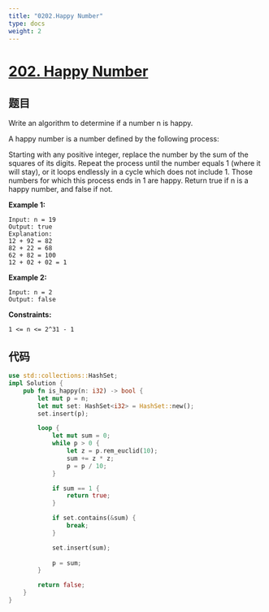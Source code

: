 ```yaml
---
title: "0202.Happy Number"
type: docs
weight: 2
---
```


# [202. Happy Number](https://leetcode.com/problems/happy-number/)

## 题目

Write an algorithm to determine if a number n is happy.

A happy number is a number defined by the following process:

Starting with any positive integer, replace the number by the sum of the squares of its digits.
Repeat the process until the number equals 1 (where it will stay), or it loops endlessly in a cycle which does not include 1.
Those numbers for which this process ends in 1 are happy.
Return true if n is a happy number, and false if not.

 

**Example 1:**

```
Input: n = 19
Output: true
Explanation:
12 + 92 = 82
82 + 22 = 68
62 + 82 = 100
12 + 02 + 02 = 1
```

**Example 2:**

```
Input: n = 2
Output: false
```

**Constraints:**

```
1 <= n <= 2^31 - 1
```

## 代码

```Rust
use std::collections::HashSet;
impl Solution {
    pub fn is_happy(n: i32) -> bool {
        let mut p = n;
        let mut set: HashSet<i32> = HashSet::new();
        set.insert(p);

        loop {
            let mut sum = 0;
            while p > 0 {
                let z = p.rem_euclid(10);
                sum += z * z;
                p = p / 10;
            }

            if sum == 1 {
                return true;
            }

            if set.contains(&sum) {
                break;
            }

            set.insert(sum);
            
            p = sum;
        }

        return false;
    }
}
```